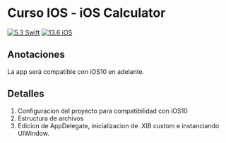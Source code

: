 # Curso IOS - iOS Calculator

[![5.3 Swift](https://img.shields.io/badge/Swift-5.3-green.svg)](https://github.com/Naereen/badges)
[![13.6 iOS](https://img.shields.io/badge/iOS-13x+-blue.svg)](https://github.com/Naereen/badges)

## Anotaciones
La app será compatible con iOS10 en adelante.

## Detalles
1. Configuracion del proyecto para compatibilidad con iOS10
2. Estructura de archivos
3. Edicion de AppDelegate, inicializacion de .XIB custom e instanciando UIWindow.

